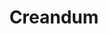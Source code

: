 ---
layout: firm_page
title: "Creandum"
id: "creandum.com"
permalink: "/creandumcreandum.com/"
website: "https://www.creandum.com"
offices: "Stockholm (Sweden), Berlin (Germany), London (United Kingdom), San Francisco (United States)"
investment_stages: "Seed, Series A, Series B"
portfolio_companies: "Spotify, iZettle, Depop, Taxfix, Trade Republic, KRY, Small Giant Games, Prewave, Sereact, nexos.ai, Kurrent, Boardy, Appcharge"
portfolio_link: ""
investment_markets: "Enterprise Software, DevTools, FinTech, HealthTech, Digital Health, eSports, E-commerce, EdTech, VR, Digital Media, Blockchain, Crypto, IoT, Marketplaces, Semiconductors"
founded_year: "2003"
description: "Creandum supports early-stage founders in building global, category-defining companies. They commit to hard-working founding teams with global ambition, focusing on product experience and design. Creandum aims to be a trusted partner throughout the company's journey."
linkedin: "https://www.linkedin.com/company/creandum/"
twitter: "https://twitter.com/creandum"
instagram: ""
team_page: "https://www.creandum.com/team"
investor_type: "Venture Capital"
crunchbase: "https://www.crunchbase.com/organization/creandum"
pitchbook: "https://pitchbook.com/profiles/investor/11157-76"

# SEO Optimization
meta_title: "Creandum - VC Firm - projectstartups.com"
meta_description: "Creandum, Creandum supports early-stage founders in building global, category-defining companies. They commit to hard-working founding teams with global ambitio..."
meta_keywords: "Creandum, Enterprise Software, DevTools, FinTech, HealthTech, Digital Health, eSports, E-commerce, EdTech, VR, Digital Media, Blockchain, Crypto, IoT, Marketplaces, Semiconductors, VC firm, venture capital, startup investor, projectstartups.com"
canonical_url: "https://vc.projectstartups.com/creandumcreandum.com/"
---